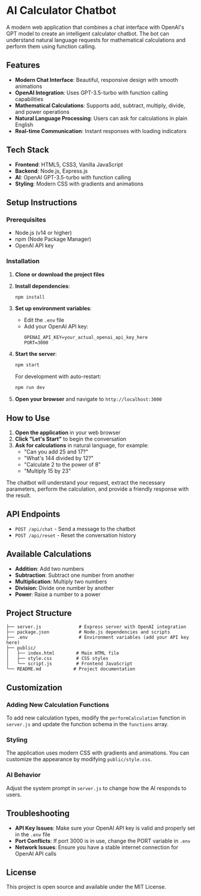 # AI Calculator Chatbot

A modern web application that combines a chat interface with OpenAI's GPT model to create an intelligent calculator chatbot. The bot can understand natural language requests for mathematical calculations and perform them using function calling.

## Features

- **Modern Chat Interface**: Beautiful, responsive design with smooth animations
- **OpenAI Integration**: Uses GPT-3.5-turbo with function calling capabilities
- **Mathematical Calculations**: Supports add, subtract, multiply, divide, and power operations
- **Natural Language Processing**: Users can ask for calculations in plain English
- **Real-time Communication**: Instant responses with loading indicators

## Tech Stack

- **Frontend**: HTML5, CSS3, Vanilla JavaScript
- **Backend**: Node.js, Express.js
- **AI**: OpenAI GPT-3.5-turbo with function calling
- **Styling**: Modern CSS with gradients and animations

## Setup Instructions

### Prerequisites

- Node.js (v14 or higher)
- npm (Node Package Manager)
- OpenAI API key

### Installation

1. **Clone or download the project files**

2. **Install dependencies**:
   ```bash
   npm install
   ```

3. **Set up environment variables**:
   - Edit the `.env` file
   - Add your OpenAI API key:
     ```
     OPENAI_API_KEY=your_actual_openai_api_key_here
     PORT=3000
     ```

4. **Start the server**:
   ```bash
   npm start
   ```
   
   For development with auto-restart:
   ```bash
   npm run dev
   ```

5. **Open your browser** and navigate to `http://localhost:3000`

## How to Use

1. **Open the application** in your web browser
2. **Click "Let's Start"** to begin the conversation
3. **Ask for calculations** in natural language, for example:
   - "Can you add 25 and 17?"
   - "What's 144 divided by 12?"
   - "Calculate 2 to the power of 8"
   - "Multiply 15 by 23"

The chatbot will understand your request, extract the necessary parameters, perform the calculation, and provide a friendly response with the result.

## API Endpoints

- `POST /api/chat` - Send a message to the chatbot
- `POST /api/reset` - Reset the conversation history

## Available Calculations

- **Addition**: Add two numbers
- **Subtraction**: Subtract one number from another
- **Multiplication**: Multiply two numbers
- **Division**: Divide one number by another
- **Power**: Raise a number to a power

## Project Structure

```
├── server.js              # Express server with OpenAI integration
├── package.json           # Node.js dependencies and scripts
├── .env                   # Environment variables (add your API key here)
├── public/
│   ├── index.html        # Main HTML file
│   ├── style.css         # CSS styles
│   └── script.js         # Frontend JavaScript
└── README.md            # Project documentation
```

## Customization

### Adding New Calculation Functions

To add new calculation types, modify the `performCalculation` function in `server.js` and update the function schema in the `functions` array.

### Styling

The application uses modern CSS with gradients and animations. You can customize the appearance by modifying `public/style.css`.

### AI Behavior

Adjust the system prompt in `server.js` to change how the AI responds to users.

## Troubleshooting

- **API Key Issues**: Make sure your OpenAI API key is valid and properly set in the `.env` file
- **Port Conflicts**: If port 3000 is in use, change the PORT variable in `.env`
- **Network Issues**: Ensure you have a stable internet connection for OpenAI API calls

## License

This project is open source and available under the MIT License. 